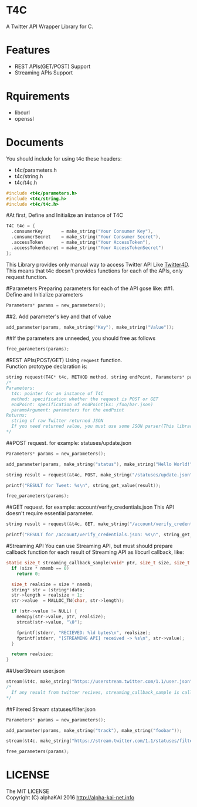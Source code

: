 # T4C
A Twitter API Wrapper Library for C.  
  
  
# Features
* REST APIs(GET/POST) Support
* Streaming APIs Support
  
  

# Rquirements
* libcurl
* openssl
  
  
# Documents
  
You should include for using t4c these headers:
* t4c/parameters.h
* t4c/string.h
* t4c/t4c.h

```c
#include <t4c/parameters.h>
#include <t4c/string.h>
#include <t4c/t4c.h>
```
  
#At first, Define and Initialize an instance of T4C

```c
T4C t4c = {
  .consumerKey       = make_string("Your Consumer Key"),
  .consumerSecret    = make_string("Your Consumer Secret"),
  .accessToken       = make_string("Your AccessToken"),
  .accessTokenSecret = make_string("Your AccessTokenSecret")
};
```
  
This Library provides only manual way to access Twitter API Like [Twitter4D](https://github.com/alphaKAI/Twitter4D).  
This means that t4c doesn't provides functions for each of the APIs, only request function.  
  
#Parameters
Preparing parameters for each of the API gose like:
##1. Define and Initialize parameters

```c
Parameters* params = new_parameters();
```

##2. Add parameter's key and that of value

```c
add_parameter(params, make_string("Key"), make_string("Value"));
```

##If the parameters are unneeded, you should free as follows

```c
free_parameters(params);
```

#REST APIs(POST/GET)
Using `request` function.  
Function prototype declaration is:

```c
string request(T4C* t4c, METHOD method, string endPoint, Parameters* paramsArgument);
/*
Parameters:
  t4c: pointer for an instance of T4C
  method: specification whether the request is POST or GET
  endPoint: specification of endPoint(Ex: /foo/bar.json)
  paramsArgument: parameters for the endPoint
Returns:
  string of raw Twitter returned JSON
  If you need returned value, you must use some JSON parser(This library doesn't serve it)
*/
```

##POST request. for example: statuses/update.json

```c
Parameters* params = new_parameters();

add_parameter(params, make_string("status"), make_string("Hello World!"));

string result = request(&t4c, POST, make_string("/statuses/update.json"), params);

printf("RESULT for Tweet: %s\n", string_get_value(result));

free_parameters(params);
```

##GET request. for example: account/verify\_credentials.json
This API doesn't require essential parameter.  

```c
string result = request(&t4c, GET, make_string("/account/verify_credentials.json"), NULL);

printf("RESULT for /account/verify_credentials.json: %s\n", string_get_value(result));
```

#Streaming API
You can use Streaming API, but must should prepare callback function for each result of Streaming API as libcurl callback, like:

```c
static size_t streaming_callback_sample(void* ptr, size_t size, size_t nmemb, void* data) {
  if (size * nmemb == 0)
    return 0;

  size_t realsize = size * nmemb;
  string* str = (string*)data;
  str->length = realsize + 1;
  str->value  = MALLOC_TN(char, str->length);

  if (str->value != NULL) {
    memcpy(str->value, ptr, realsize);
    strcat(str->value, "\0");

    fprintf(stderr, "RECIEVED: %ld bytes\n", realsize);
    fprintf(stderr, "[STREAMING API] received -> %s\n", str->value);
  }

  return realsize;
}
```

##UserStream user.json

```c
stream(&t4c, make_string("https://userstream.twitter.com/1.1/user.json"), NULL, streaming_callback_sample);
/*
  If any result from twitter recives, streaming_callback_sample is called.
*/
```

##Filtered Stream statuses/filter.json

```c
Parameters* params = new_parameters();

add_parameter(params, make_string("track"), make_string("foobar"));

stream(&t4c, make_string("https://stream.twitter.com/1.1/statuses/filter.json"), params, streaming_callback_sample);

free_parameters(params);
```

# LICENSE
The MIT LICENSE  
Copyright (C) alphaKAI 2016 http://alpha-kai-net.info
